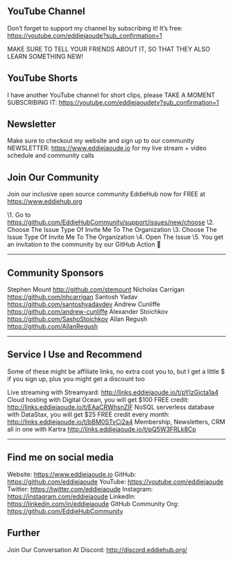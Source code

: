 ## YouTube Channel
Don’t forget to support my channel by subscribing it! It’s free: https://youtube.com/eddiejaoude?sub_confirmation=1

MAKE SURE TO TELL YOUR FRIENDS ABOUT IT, SO THAT THEY ALSO LEARN SOMETHING NEW!

## YouTube Shorts
I have another YouTube channel for short clips, please TAKE A MOMENT SUBSCRIBING IT: https://youtube.com/eddiejaoudetv?sub_confirmation=1

## Newsletter

Make sure to checkout my website and sign up to our community NEWSLETTER: https://www.eddiejaoude.io for my live stream + video schedule and community calls

## Join Our Community
Join our inclusive open source community EddieHub now for FREE at https://www.eddiehub.org
 
\1. Go to https://github.com/EddieHubCommunity/support/issues/new/choose
\2. Choose The Issue Type Of Invite Me To The Organization
\3. Choose The Issue Type Of Invite Me To The Organization
\4. Open The Issue
\5. You get an invitation to the community by our GitHub Action 🎉

---

## Community Sponsors

Stephen Mount http://github.com/stemount
Nicholas Carrigan https://github.com/nhcarrigan
Santosh Yadav https://github.com/santoshyadavdev
Andrew Cunliffe https://github.com/andrew-cunliffe
Alexander Stoichkov https://github.com/SashoStoichkov
Allan Regush https://github.com/AllanRegush

---

## Service I Use and Recommend

Some of these might be affiliate links, no extra cost you to, but I get a little $ if you sign up, plus you might get a discount too

Live streaming with Streamyard: http://links.eddiejaoude.io/t/pYlzGjcta1a4
Cloud hosting with Digital Ocean, you will get $100 FREE credit: http://links.eddiejaoude.io/t/EAaCRWhsnZlF
NoSQL serverless database with DataStax, you will get $25 FREE credit every month: http://links.eddiejaoude.io/t/bBM0STvCi2a4
Membership, Newsletters, CRM all in one with Kartra http://links.eddiejaoude.io/t/pQ5W3FRLk8Cp

---
 
## Find me on social media

Website: https://www.eddiejaoude.io 
GitHub: https://github.com/eddiejaoude
YouTube: https://youtube.com/eddiejaoude
Twitter: https://twitter.com/eddiejaoude
Instagram: https://instagram.com/eddiejaoude
LinkedIn: https://linkedin.com/in/eddiejaoude
GitHub Community Org: https://github.com/EddieHubCommunity

## Further
Join Our Conversation At Discord: http://discord.eddiehub.org/
